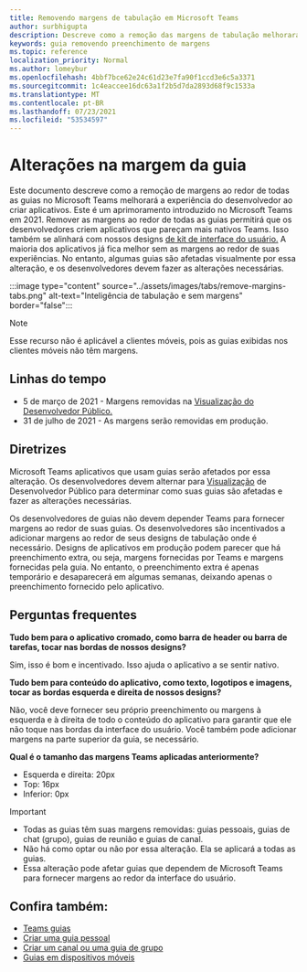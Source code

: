 ```yaml
---
title: Removendo margens de tabulação em Microsoft Teams
author: surbhigupta
description: Descreve como a remoção das margens de tabulação melhorará a experiência do desenvolvedor.
keywords: guia removendo preenchimento de margens
ms.topic: reference
localization_priority: Normal
ms.author: lomeybur
ms.openlocfilehash: 4bbf7bce62e24c61d23e7fa90f1ccd3e6c5a3371
ms.sourcegitcommit: 1c4eaccee16dc63a1f2b5d7da2893d68f9c1533a
ms.translationtype: MT
ms.contentlocale: pt-BR
ms.lasthandoff: 07/23/2021
ms.locfileid: "53534597"
---
```

# <a name="tab-margin-changes"></a>Alterações na margem da guia

Este documento descreve como a remoção de margens ao redor de todas as guias no Microsoft Teams melhorará a experiência do desenvolvedor ao criar aplicativos. Este é um aprimoramento introduzido no Microsoft Teams em 2021.
Remover as margens ao redor de todas as guias permitirá que os desenvolvedores criem aplicativos que pareçam mais nativos Teams. Isso também se alinhará com nossos designs [de kit de interface do usuário.](~/tabs/design/tabs.md) A maioria dos aplicativos já fica melhor sem as margens ao redor de suas experiências. No entanto, algumas guias são afetadas visualmente por essa alteração, e os desenvolvedores devem fazer as alterações necessárias.

:::image type="content" source="../assets/images/tabs/remove-margins-tabs.png" alt-text="Inteligência de tabulação e sem margens" border="false":::

> [!NOTE]
> Esse recurso não é aplicável a clientes móveis, pois as guias exibidas nos clientes móveis não têm margens. 

## <a name="timelines"></a>Linhas do tempo

* 5 de março de 2021 - Margens removidas na [Visualização do Desenvolvedor Público.](~/resources/dev-preview/developer-preview-intro.md)
* 31 de julho de 2021 - As margens serão removidas em produção.

## <a name="guidelines"></a>Diretrizes

Microsoft Teams aplicativos que usam guias serão afetados por essa alteração. Os desenvolvedores devem alternar para [Visualização](~/resources/dev-preview/developer-preview-intro.md) de Desenvolvedor Público para determinar como suas guias são afetadas e fazer as alterações necessárias.

Os desenvolvedores de guias não devem depender Teams para fornecer margens ao redor de suas guias. Os desenvolvedores são incentivados a adicionar margens ao redor de seus designs de tabulação onde é necessário. Designs de aplicativos em produção podem parecer que há preenchimento extra, ou seja, margens fornecidas por Teams e margens fornecidas pela guia. No entanto, o preenchimento extra é apenas temporário e desaparecerá em algumas semanas, deixando apenas o preenchimento fornecido pelo aplicativo.

## <a name="faq"></a>Perguntas frequentes

**Tudo bem para o aplicativo cromado, como barra de header ou barra de tarefas, tocar nas bordas de nossos designs?**

Sim, isso é bom e incentivado. Isso ajuda o aplicativo a se sentir nativo.

**Tudo bem para conteúdo do aplicativo, como texto, logotipos e imagens, tocar as bordas esquerda e direita de nossos designs?**

Não, você deve fornecer seu próprio preenchimento ou margens à esquerda e à direita de todo o conteúdo do aplicativo para garantir que ele não toque nas bordas da interface do usuário. Você também pode adicionar margens na parte superior da guia, se necessário.

**Qual é o tamanho das margens Teams aplicadas anteriormente?**

* Esquerda e direita: 20px
* Top: 16px
* Inferior: 0px

> [!IMPORTANT]
> * Todas as guias têm suas margens removidas: guias pessoais, guias de chat (grupo), guias de reunião e guias de canal.
> * Não há como optar ou não por essa alteração. Ela se aplicará a todas as guias.
> * Essa alteração pode afetar guias que dependem de Microsoft Teams para fornecer margens ao redor da interface do usuário.

## <a name="see-also"></a>Confira também:

* [Teams guias](~/tabs/what-are-tabs.md)
* [Criar uma guia pessoal](~/tabs/how-to/create-personal-tab.md)
* [Criar um canal ou uma guia de grupo](~/tabs/how-to/create-channel-group-tab.md)
* [Guias em dispositivos móveis](~/tabs/design/tabs-mobile.md)
